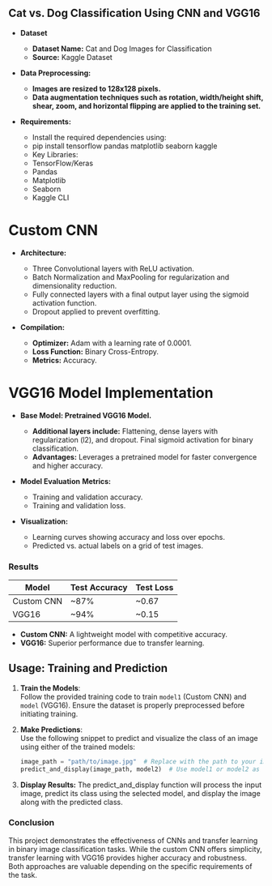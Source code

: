 ## Cat vs. Dog Classification Using CNN and VGG16

- **Dataset**
    
  - **Dataset Name:** Cat and Dog Images for Classification
  - **Source:** Kaggle Dataset


- **Data Preprocessing:**
  - **Images are resized to 128x128 pixels.**
  - **Data augmentation techniques such as rotation, width/height shift, shear, zoom, and horizontal flipping are applied to the training set.**

- **Requirements:**
  - Install the required dependencies using:
  - pip install tensorflow pandas matplotlib seaborn kaggle
  - Key Libraries:
  - TensorFlow/Keras
  - Pandas
  - Matplotlib
  - Seaborn
  - Kaggle CLI

# Custom CNN

- **Architecture:**
  - Three Convolutional layers with ReLU activation.
  - Batch Normalization and MaxPooling for regularization and dimensionality reduction.
  - Fully connected layers with a final output layer using the sigmoid activation function.
  - Dropout applied to prevent overfitting.

- **Compilation:**
  
  - **Optimizer:** Adam with a learning rate of 0.0001.
  - **Loss Function:** Binary Cross-Entropy.
  - **Metrics:** Accuracy.
    
# VGG16 Model Implementation
  
- **Base Model: Pretrained VGG16 Model.**
  - **Additional layers include:**
        Flattening, dense layers with regularization (l2), and dropout.
        Final sigmoid activation for binary classification.
  - **Advantages:** Leverages a pretrained model for faster convergence and higher accuracy.

- **Model Evaluation**
  **Metrics:**
    - Training and validation accuracy.
    - Training and validation loss.

- **Visualization:**
  - Learning curves showing accuracy and loss over epochs.
  - Predicted vs. actual labels on a grid of test images.

### Results

| Model         | Test Accuracy | Test Loss |
|---------------|---------------|-----------|
| Custom CNN    | ~87%          | ~0.67     |
| VGG16         | ~94%          | ~0.15     |

- **Custom CNN:** A lightweight model with competitive accuracy.
- **VGG16:** Superior performance due to transfer learning.

## Usage: Training and Prediction

1. **Train the Models**:  
   Follow the provided training code to train `model1` (Custom CNN) and `model` (VGG16). Ensure the dataset is properly preprocessed before initiating training.  

2. **Make Predictions**:  
   Use the following snippet to predict and visualize the class of an image using either of the trained models:  

   ```python
   image_path = "path/to/image.jpg"  # Replace with the path to your image
   predict_and_display(image_path, model2)  # Use model1 or model2 as desired

3. **Display Results:**
The predict_and_display function will process the input image, predict its class using the selected model, and display the image along with the predicted class.

### Conclusion
This project demonstrates the effectiveness of CNNs and transfer learning in binary image classification tasks. While the custom CNN offers simplicity, transfer learning with VGG16 provides higher accuracy and robustness. Both approaches are valuable depending on the specific requirements of the task.


 